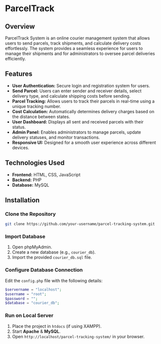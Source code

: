 # ParcelTrack

## Overview
ParcelTrack System is an online courier management system that allows users to send parcels, track shipments, and calculate delivery costs effortlessly. The system provides a seamless experience for users to manage their shipments and for administrators to oversee parcel deliveries efficiently.

## Features
- **User Authentication:** Secure login and registration system for users.
- **Send Parcel:** Users can enter sender and receiver details, select delivery type, and calculate shipping costs before sending.
- **Parcel Tracking:** Allows users to track their parcels in real-time using a unique tracking number.
- **Cost Calculation:** Automatically determines delivery charges based on the distance between states.
- **User Dashboard:** Displays all sent and received parcels with their status.
- **Admin Panel:** Enables administrators to manage parcels, update delivery statuses, and monitor transactions.
- **Responsive UI:** Designed for a smooth user experience across different devices.

## Technologies Used
- **Frontend:** HTML, CSS, JavaScript
- **Backend:** PHP
- **Database:** MySQL

## Installation

### Clone the Repository
```bash
git clone https://github.com/your-username/parcel-tracking-system.git
```

### Import Database
1. Open phpMyAdmin.
2. Create a new database (e.g., `courier_db`).
3. Import the provided `courier_db.sql` file.

### Configure Database Connection
Edit the `config.php` file with the following details:
```php
$servername = "localhost";
$username = "root";
$password = "";
$database = "courier_db";
```

### Run on Local Server
1. Place the project in `htdocs` (if using XAMPP).
2. Start **Apache** & **MySQL**.
3. Open `http://localhost/parcel-tracking-system/` in your browser.
